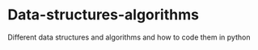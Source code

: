 # Data-structures-algorithms
Different data structures and algorithms and how to code them in python

